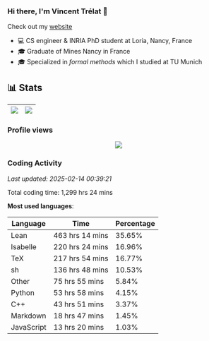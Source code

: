 ### Hi there, I'm Vincent Trélat 👋

Check out my [website](https://vtrelat.github.io)

-   💻 CS engineer & INRIA PhD student at Loria, Nancy, France
-   🎓 Graduate of Mines Nancy in France
-   🎓 Specialized in _formal methods_ which I studied at TU Munich

## 📊 **Stats**

| <img align="center" src="https://readme-stats.clckblog.space/api?username=VTrelat&show_icons=true&include_all_commits=true&theme=tokyonight&hide_border=true" /> | <img align="center" src="https://readme-stats.clckblog.space/api/top-langs/?username=VTrelat&layout=compact&theme=tokyonight&hide_border=true" /> |
| ---------------------------------------------------------------------------------------------------------------------------------------------------------------- | ------------------------------------------------------------------------------------------------------------------------------------------------- |

### Profile views

<p align="center">
 <img src="https://profile-counter.glitch.me/VTrelat/count.svg" />
</p>

<!--automations-->
### Coding Activity
_Last updated: 2025-02-14 00:39:21_

Total coding time: 1,299 hrs 24 mins

**Most used languages**:

| Language | Time | Percentage |
| ------------- | ------------- | ------------- |
| Lean | 463 hrs 14 mins | 35.65% |
| Isabelle | 220 hrs 24 mins | 16.96% |
| TeX | 217 hrs 54 mins | 16.77% |
| sh | 136 hrs 48 mins | 10.53% |
| Other | 75 hrs 55 mins | 5.84% |
| Python | 53 hrs 58 mins | 4.15% |
| C++ | 43 hrs 51 mins | 3.37% |
| Markdown | 18 hrs 47 mins | 1.45% |
| JavaScript | 13 hrs 20 mins | 1.03% |

